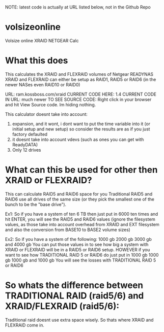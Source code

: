 NOTE: latest code is actually at URL listed below, not in the Github Repo

volsizeonline
=============

Volsize online XRAID NETGEAR Calc

What this does
===============

This calculates the XRAID and FLEXRAID volumes of Netgear READYNAS
XRAID and FLEXRAID can either be setup as RAID1, RAID5 or RAID6 (in the newer NASes even RAID10 or RAID0)

URL: ram.kossboss.com/xraid
CURRENT CODE HERE: 1.4
CURRENT CODE IN URL: much newer
TO SEE SOURCE CODE: Right click in your browser and hit View Source code. Im hiding nothing.

This calculator doesnt take into account:
1. expansion, and it wont, i dont want to put the time variable into it (or initial setup and new setup)
so consider the results are as if you just factory defaulted
2. it doesnt take into account vdevs (such as ones you can get with ReadyDATA)
3. Only 12 drives

What can this be used for other then XRAID or FLEXRAID?
===============================================================
This can calculate RAID5 and RAID6 space for you
Traditional RAID5 and RAID6 use all drives of the same size (or they pick the smallest one of the bunch to be the "base drive").

Ex1:
So if you have a system of ten 6 TB then just put in 6000 ten times and hit ENTER, you will see the RAID5 and RAID6 values (ignore the filesystem values, as those take into account overhead from XRAID and EXT filesystem and also the conversion from BASE10 to BASE2 volume sizes)

Ex2:
So if you have a system of the following:
1000 gb 2000 gb 3000 gb and 4000 gb
You can put those values in to see how big a system with XRAID or FLEXRAID will be in a RAID5 or RAID6 setup.
HOWEVER if you want to see how TRADITIONAL RAID 5 or RAID6 do just put in
1000 gb 1000 gb 1000 gb and 1000 gb
You will see the losses with TRADITIONAL RAID 5 or RAID6

So whats the difference between TRADITIONAL RAID (raid5/6) and XRAID/FLEXRAID (raid5/6):
=========================================================================================

Traditional raid doesnt use extra space wisely. So thats where XRAID and FLEXRAID come in.
